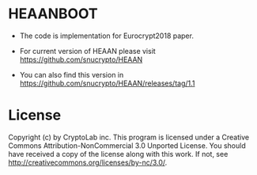 # HEAANBOOT

- The code is implementation for Eurocrypt2018 paper.

- For current version of HEAAN please visit https://github.com/snucrypto/HEAAN

- You can also find this version in https://github.com/snucrypto/HEAAN/releases/tag/1.1

# License
Copyright (c) by CryptoLab inc. This program is licensed under a Creative Commons Attribution-NonCommercial 3.0 Unported License. You should have received a copy of the license along with this work. If not, see http://creativecommons.org/licenses/by-nc/3.0/.

